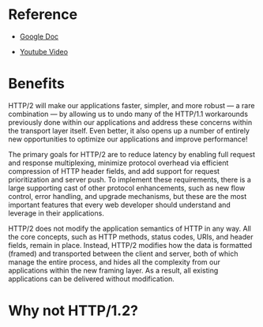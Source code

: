 # Reference

* [Google Doc](https://developers.google.com/web/fundamentals/performance/http2)

* [Youtube Video](https://www.youtube.com/watch?reload=9&v=r5oT_2ndjms)

# Benefits

HTTP/2 will make our applications faster, simpler, and more robust — a rare combination — by allowing us to undo many of the HTTP/1.1 workarounds previously done within our applications and address these concerns within the transport layer itself. Even better, it also opens up a number of entirely new opportunities to optimize our applications and improve performance!

The primary goals for HTTP/2 are to reduce latency by enabling full request and response multiplexing, minimize protocol overhead via efficient compression of HTTP header fields, and add support for request prioritization and server push. To implement these requirements, there is a large supporting cast of other protocol enhancements, such as new flow control, error handling, and upgrade mechanisms, but these are the most important features that every web developer should understand and leverage in their applications.

HTTP/2 does not modify the application semantics of HTTP in any way. All the core concepts, such as HTTP methods, status codes, URIs, and header fields, remain in place. Instead, HTTP/2 modifies how the data is formatted (framed) and transported between the client and server, both of which manage the entire process, and hides all the complexity from our applications within the new framing layer. As a result, all existing applications can be delivered without modification.

# Why not HTTP/1.2?
